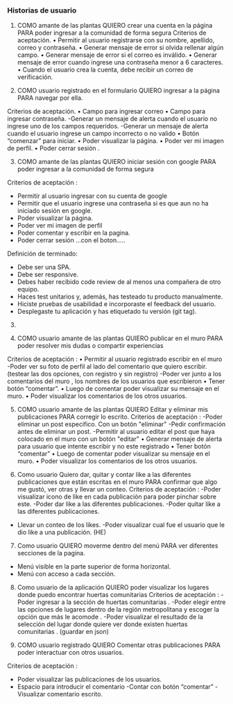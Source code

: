 ### Historias de usuario


1. COMO amante de las plantas QUIERO crear una cuenta en la página PARA poder ingresar a la comunidad de forma segura
Criterios de aceptación.
    • Permitir al usuario registrarse con su nombre, apellido, correo y contraseña.
    • Generar mensaje de error si olvida rellenar algún campo.
    • Generar mensaje de error si el correo es inválido.
    • Generar mensaje de error cuando ingrese una contraseña menor a 6 caracteres.
    • Cuando el usuario crea la cuenta, debe recibir un correo de verificación.

2. COMO usuario registrado en el formulario QUIERO ingresar a la página PARA navegar por ella.

Criterios de aceptación.
    • Campo para ingresar correo
    • Campo para ingresar contraseña.
-Generar un mensaje de alerta cuando el usuario no ingrese uno de los campos requeridos.
-Generar un mensaje de alerta cuando el usuario ingrese un campo incorrecto o no valido 
    • Botón “comenzar” para iniciar.
    • Poder visualizar la página.
    • Poder ver mi imagen de perfil.
    • Poder cerrar sesión .
    
3. COMO amante de las plantas QUIERO iniciar sesión con google PARA poder ingresar a la comunidad de forma segura

Criterios de aceptación :
   - Permitir al usuario ingresar con su cuenta de google
   - Permitir que el usuario ingrese una contraseña si es que aun no ha iniciado sesión en google.
   - Poder visualizar la página.
   -  Poder ver mi imagen de perfil
   -  Poder comentar y escribir en la pagina.
   - Poder cerrar sesión ...con el boton…..

Definición de terminado:
- Debe ser una SPA.
- Debe ser responsive.
- Debes haber recibido code review de al menos una compañera de otro equipo.
- Haces test unitarios y, además, has testeado tu producto manualmente.
- Hiciste pruebas de usabilidad e incorporaste el feedback del usuario.
- Desplegaste tu aplicación y has etiquetado tu versión (git tag).


      
       
3. 

4. COMO usuario amante de las plantas QUIERO publicar en el muro PARA poder resolver mis dudas o compartir experiencias

Criterios de aceptación :
    • Permitir al usuario registrado escribir en el muro
-Poder ver su foto de perfil al lado del comentario que quiero escribir.
      (testear las dos opciones, con registro y sin registro)
-Poder ver junto a los comentarios del muro , los nombres de los usuarios que escribieron 
    • Tener botón “comentar”.
    • Luego de comentar poder visualizar su mensaje en el muro.
    • Poder visualizar los comentarios de los otros usuarios.

5. COMO usuario amante de las plantas QUIERO Editar y eliminar mis publicaciones PARA corregir lo escrito.
Criterios de aceptación :
-Poder eliminar un post especifico. Con un botón "eliminar"
-Pedir confirmación antes de eliminar un post.
-Permitir al usuario editar el post que haya colocado en el muro con un botón "editar"
    • Generar mensaje de alerta para usuario que intente escribir y no este registrado
    • Tener botón “comentar”
    • Luego de comentar poder visualizar su mensaje en el muro.
    • Poder visualizar los comentarios de los otros usuarios.

6. Como usuario Quiero dar, quitar y contar like a las diferentes publicaciones que están escritas en el muro PARA confirmar que algo me gustó, ver otras y llevar un conteo.
Criterios de aceptación :
-Poder visualizar icono de like en cada publicación para poder pinchar sobre este.
-Poder dar like a las diferentes publicaciones.
-Poder quitar like a las diferentes publicaciones.
- Llevar un conteo de los likes.
-Poder visualizar cual fue el usuario que le dio like a una publicación. (HE)

7. Como usuario QUIERO moverme dentro del menú PARA ver diferentes secciones de la pagina.

- Menú visible en la parte superior de forma horizontal.
- Menú con acceso a cada sección.

8. Como usuario de la aplicación QUIERO poder visualizar los lugares donde puedo encontrar huertas comunitarias
Criterios de aceptación :
-Poder ingresar a la sección de huertas comunitarias .
-Poder elegir entre las opciones de lugares dentro de la región metropolitana y escoger la opción que más le acomode .
-Poder visualizar el resultado de la selección del lugar donde quiere ver donde existen huertas comunitarias . (guardar en json)

9. COMO usuario registrado QUIERO Comentar otras publicaciones PARA poder interactuar con otros usuarios.

Criterios de aceptación :
- Poder visualizar las publicaciones de los usuarios.
- Espacio para introducir el comentario
-Contar con botón “comentar”
-Visualizar comentario escrito. 

